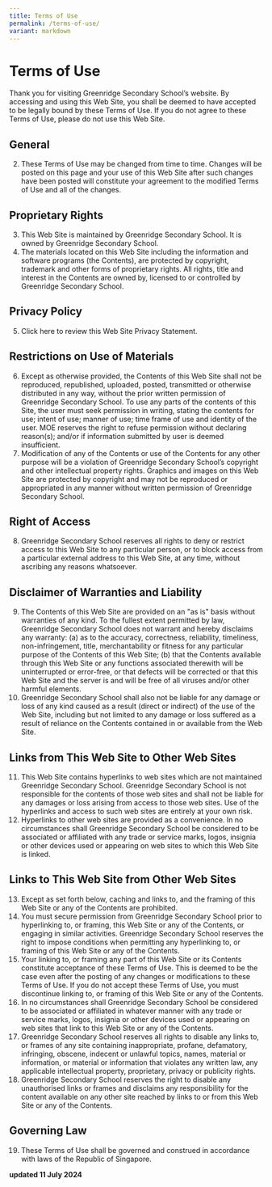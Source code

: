 ```yaml
---
title: Terms of Use
permalink: /terms-of-use/
variant: markdown
---
```



# **Terms of Use**

Thank you for visiting Greenridge Secondary School’s website. By accessing and using this Web Site, you shall be deemed to have accepted to be legally bound by these Terms of Use. If you do not agree to these Terms of Use, please do not use this Web Site. 

## General
2. These Terms of Use may be changed from time to time. Changes will be posted on this page and your use of this Web Site after such changes have been posted will constitute your agreement to the modified Terms of Use and all of the changes. 

## Proprietary Rights 
3. This Web Site is maintained by Greenridge Secondary School. It is owned by Greenridge Secondary School.
4. The materials located on this Web Site including the information and software programs (the Contents), are protected by copyright, trademark and other forms of proprietary rights. All rights, title and interest in the Contents are owned by, licensed to or controlled by Greenridge Secondary School. 
## Privacy Policy 
5. Click here to review this Web Site Privacy Statement. 
## Restrictions on Use of Materials 
6. Except as otherwise provided, the Contents of this Web Site shall not be reproduced, republished, uploaded, posted, transmitted or otherwise distributed in any way, without the prior written permission of Greenridge Secondary School.  To use any parts of the contents of this Site, the user must seek permission in writing, stating the contents for use; intent of use; manner of use; time frame of use and identity of the user. MOE reserves the right to refuse permission without declaring reason(s); and/or if information submitted by user is deemed insufficient. 
7. Modification of any of the Contents or use of the Contents for any other purpose will be a violation of Greenridge Secondary School’s copyright and other intellectual property rights. Graphics and images on this Web Site are protected by copyright and may not be reproduced or appropriated in any manner without written permission of Greenridge Secondary School.
## Right of Access 
8. Greenridge Secondary School reserves all rights to deny or restrict access to this Web Site to any particular person, or to block access from a particular external address to this Web Site, at any time, without ascribing any reasons whatsoever. 
## Disclaimer of Warranties and Liability 
9. The Contents of this Web Site are provided on an "as is" basis without warranties of any kind. To the fullest extent permitted by law, Greenridge Secondary School does not warrant and hereby disclaims any warranty: 
(a) as to the accuracy, correctness, reliability, timeliness, non-infringement, title, merchantability or fitness for any particular purpose of the Contents of this Web Site; 
(b) that the Contents available through this Web Site or any functions associated therewith will be uninterrupted or error-free, or that defects will be corrected or that this Web Site and the server is and will be free of all viruses and/or other harmful elements. 
10. Greenridge Secondary School shall also not be liable for any damage or loss of any kind caused as a result (direct or indirect) of the use of the Web Site, including but not limited to any damage or loss suffered as a result of reliance on the Contents contained in or available from the Web Site. 
## Links from This Web Site to Other Web Sites 
11. This Web Site contains hyperlinks to web sites which are not maintained Greenridge Secondary School. Greenridge Secondary School is not responsible for the contents of those web sites and shall not be liable for any damages or loss arising from access to those web sites. Use of the hyperlinks and access to such web sites are entirely at your own risk. 
12. Hyperlinks to other web sites are provided as a convenience. In no circumstances shall Greenridge Secondary School be considered to be associated or affiliated with any trade or service marks, logos, insignia or other devices used or appearing on web sites to which this Web Site is linked. 
## Links to This Web Site from Other Web Sites 
13. Except as set forth below, caching and links to, and the framing of this Web Site or any of the Contents are prohibited. 
14. You must secure permission from Greenridge Secondary School prior to hyperlinking to, or framing, this Web Site or any of the Contents, or engaging in similar activities. Greenridge Secondary School reserves the right to impose conditions when permitting any hyperlinking to, or framing of this Web Site or any of the Contents. 
15. Your linking to, or framing any part of this Web Site or its Contents constitute acceptance of these Terms of Use. This is deemed to be the case even after the posting of any changes or modifications to these Terms of Use. If you do not accept these Terms of Use, you must discontinue linking to, or framing of this Web Site or any of the Contents. 
16. In no circumstances shall Greenridge Secondary School be considered to be associated or affiliated in whatever manner with any trade or service marks, logos, insignia or other devices used or appearing on web sites that link to this Web Site or any of the Contents. 
17. Greenridge Secondary School reserves all rights to disable any links to, or frames of any site containing inappropriate, profane, defamatory, infringing, obscene, indecent or unlawful topics, names, material or information, or material or information that violates any written law, any applicable intellectual property, proprietary, privacy or publicity rights. 
18. Greenridge Secondary School reserves the right to disable any unauthorised links or frames and disclaims any responsibility for the content available on any other site reached by links to or from this Web Site or any of the Contents. 
## Governing Law 
19. These Terms of Use shall be governed and construed in accordance with laws of the Republic of Singapore. 

**updated 11 July 2024**

